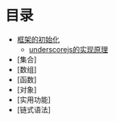 # 目录
+ [框架的初始化](-undercsorejs-note/note/init/introduction.md)
   + [underscorejs的实现原理](-undercsorejs-note/note/init/root.md)
+ [集合]
+ [数组]
+ [函数]
+ [对象]
+ [实用功能]
+ [链式语法]
